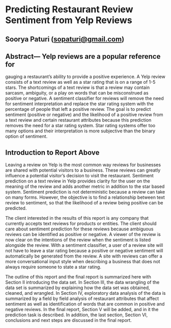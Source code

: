 # Predicting Restaurant Review Sentiment from Yelp Reviews
## Soorya Paturi (sopaturi@gmail.com)
## Abstract— Yelp reviews are a popular reference for
gauging a restaurant’s ability to provide a positive
experience. A Yelp review consists of a text review as
well as a star rating that is on a range of 1-5 stars.
The shortcomings of a text review is that a review may
contain sarcasm, ambiguity, or a play on words that
can be misconstrued as positive or negative. A sentiment
classifier for reviews will remove the need for sentiment
interpretation and replace the star rating system with
the percentage of people that left a positive review. The
goal is to predict sentiment (positive or negative) and
the likelihood of a positive review from a text review
and certain restaurant attributes because this prediction
removes the need for a star rating system. Star rating
systems offer too many options and their interpretation
is more subjective than the binary option of sentiment.

## Introduction to Report Above

Leaving a review on Yelp is the most common
way reviews for businesses are shared with potential visitors to a business. These reviews can
greatly influence a potential visitor’s decision to
visit the restaurant. Sentiment prediction on a text
review in Yelp provides clarity for the user on the
meaning of the review and adds another metric in
addition to the star based system.
Sentiment prediction is not deterministic because a review can take on many forms. However,
the objective is to find a relationship between text
review to sentiment, so that the likelihood of a
review being positive can be predicted.


The client interested in the results of this report is any company that currently accepts text
reviews for products or entities. The client should
care about sentiment prediction for these reviews
because ambiguous reviews can be identified as
positive or negative. A viewer of the review is
now clear on the intentions of the review when
the sentiment is listed alongside the review. With
a sentiment classifier, a user of a review site will
not have to leave a star rating because a positive or
negative sentiment will automatically be generated
from the review. A site with reviews can offer a
more conversational input style when describing a
business that does not always require someone to
state a star rating.


The outline of this report and the final report
is summarized here with Section II introducing
the data set. In Section III, the data wrangling
of the data set is summarized by explaining how
the data set was obtained, cleaned, and wrangled.
In Section IV, exploratory data analysis of the
data is summarized by a field by field analysis of
restaurant attributes that affect sentiment as well as
identification of words that are common in positive
and negative reviews. In the final report, Section
V will be added, and in it the prediction task is
described. In addition, the last section, Section VI,
conclusions and next steps are discussed in the
final report.
